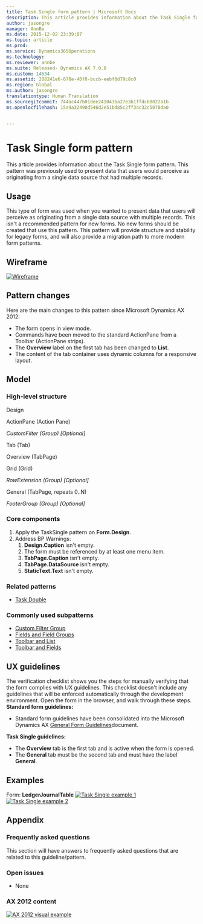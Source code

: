 ```yaml
---
title: Task Single form pattern | Microsoft Docs
description: This article provides information about the Task Single form pattern. This pattern was previously used to present data that users would perceive as originating from a single data source that had multiple records.
author: jasongre
manager: AnnBe
ms.date: 2015-12-02 23:39:07
ms.topic: article
ms.prod: 
ms.service: Dynamics365Operations
ms.technology: 
ms.reviewer: annbe
ms.suite: Released- Dynamics AX 7.0.0
ms.custom: 14634
ms.assetid: 288241e6-878e-40f8-bccb-eebf8d79c8c0
ms.region: Global
ms.author: jasongre
translationtype: Human Translation
ms.sourcegitcommit: 744ac447b01dee241043ba27e3b1ffdcb0022a1b
ms.openlocfilehash: 15a9a32490d546d2e51bd85c2ff3ac32c5078da0


---
```


# <a name="task-single-form-pattern"></a>Task Single form pattern

This article provides information about the Task Single form pattern. This pattern was previously used to present data that users would perceive as originating from a single data source that had multiple records.

<a name="usage"></a>Usage
-----

This type of form was used when you wanted to present data that users will perceive as originating from a single data source with multiple records. This isn't a recommended pattern for new forms. No new forms should be created that use this pattern. This pattern will provide structure and stability for legacy forms, and will also provide a migration path to more modern form patterns.

## <a name="wireframe"></a>Wireframe
[![Wireframe](./media/tasksingle1-1024x577.png)](./media/tasksingle1.png)

## <a name="pattern-changes"></a>Pattern changes
Here are the main changes to this pattern since Microsoft Dynamics AX 2012:

-   The form opens in view mode.
-   Commands have been moved to the standard ActionPane from a Toolbar (ActionPane strips).
-   The **Overview** label on the first tab has been changed to **List**.
-   The content of the tab container uses dynamic columns for a responsive layout.

## <a name="model"></a>Model
### <a name="high-level-structure"></a>High-level structure

Design

ActionPane (Action Pane)

*CustomFilter (Group) \[Optional\]*

Tab (Tab)

Overview (TabPage)

Grid (Grid)

*RowExtension (Group) \[Optional\]*

General (TabPage, repeats 0..N)

*FooterGroup (Group) \[Optional\]*

### <a name="core-components"></a>Core components

1.  Apply the TaskSingle pattern on **Form.Design**.
2.  Address BP Warnings:
    1.  **Design.Caption** isn't empty.
    2.  The form must be referenced by at least one menu item.
    3.  **TabPage.Caption** isn't empty.
    4.  **TabPage.DataSource** isn't empty.
    5.  **StaticText.Text** isn't empty.

### <a name="related-patterns"></a>Related patterns

-   [Task Double](https://docs.microsoft.com/en-us/dynamics365/operations/dev-itpro/user-interface/task-double-form-pattern)

### <a name="commonly-used-subpatterns"></a>Commonly used subpatterns

-   [Custom Filter Group](https://docs.microsoft.com/en-us/dynamics365/operations/dev-itpro/user-interface/custom-filter-group-subpattern)
-   [Fields and Field Groups](https://docs.microsoft.com/en-us/dynamics365/operations/dev-itpro/user-interface/fields-and-field-groups-subpattern)
-   [Toolbar and List](https://docs.microsoft.com/en-us/dynamics365/operations/dev-itpro/user-interface/toolbar-and-list-subpattern)
-   [Toolbar and Fields](https://docs.microsoft.com/en-us/dynamics365/operations/dev-itpro/user-interface/toolbar-and-fields-subpattern)

## <a name="ux-guidelines"></a>UX guidelines
The verification checklist shows you the steps for manually verifying that the form complies with UX guidelines. This checklist doesn't include any guidelines that will be enforced automatically through the development environment. Open the form in the browser, and walk through these steps. **Standard form guidelines:**

-   Standard form guidelines have been consolidated into the Microsoft Dynamics AX [General Form Guidelines](https://docs.microsoft.com/en-us/dynamics365/operations/dev-itpro/user-interface/general-form-guidelines)document.

**Task Single guidelines:**

-   The **Overview** tab is the first tab and is active when the form is opened.
-   The **General** tab must be the second tab and must have the label **General**.

## <a name="examples"></a>Examples
Form: **LedgerJournalTable** [![Task Single example 1](./media/tasksingle2-1024x669.png)](./media/tasksingle2.png) [![Task Single example 2](./media/tasksingle3-1024x424.png)](./media/tasksingle3.png)

## <a name="appendix"></a>Appendix
### <a name="frequently-asked-questions"></a>Frequently asked questions

This section will have answers to frequently asked questions that are related to this guideline/pattern.

### <a name="open-issues"></a>Open issues

-   None

### <a name="ax-2012-content"></a>AX 2012 content

[![AX 2012 visual example](./media/tasksingle4.png)](./media/tasksingle4.png)




<!--HONumber=Feb17_HO3-->



